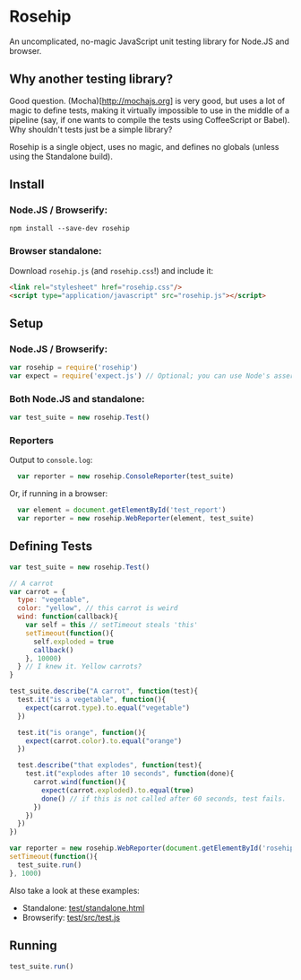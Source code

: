 # Rosehip

An uncomplicated, no-magic JavaScript unit testing library for Node.JS and browser.

## Why another testing library?

Good question. (Mocha)[http://mochajs.org] is very good, but uses a lot of magic to define tests, making it virtually impossible to use in the middle of a pipeline (say, if one wants to compile the tests using CoffeeScript or Babel). Why shouldn't tests just be a simple library?

Rosehip is a single object, uses no magic, and defines no globals (unless using the Standalone build).

## Install

### Node.JS / Browserify:

`npm install --save-dev rosehip`

### Browser standalone:

Download `rosehip.js` (and `rosehip.css`!) and include it:

```html
<link rel="stylesheet" href="rosehip.css"/>
<script type="application/javascript" src="rosehip.js"></script>
```

## Setup
### Node.JS / Browserify:

```javascript
var rosehip = require('rosehip')
var expect = require('expect.js') // Optional; you can use Node's assert or should.js or anything else
```

### Both Node.JS and standalone:

``` javascript
var test_suite = new rosehip.Test()
```
### Reporters

Output to `console.log`:
```javascript
  var reporter = new rosehip.ConsoleReporter(test_suite)
```

Or, if running in a browser:
```javascript
  var element = document.getElementById('test_report')
  var reporter = new rosehip.WebReporter(element, test_suite)
```

## Defining Tests
```javascript
var test_suite = new rosehip.Test()

// A carrot
var carrot = {
  type: "vegetable",
  color: "yellow", // this carrot is weird
  wind: function(callback){
    var self = this // setTimeout steals 'this'
    setTimeout(function(){
      self.exploded = true
      callback()
    }, 10000)
  } // I knew it. Yellow carrots?
}

test_suite.describe("A carrot", function(test){
  test.it("is a vegetable", function(){
    expect(carrot.type).to.equal("vegetable")
  })

  test.it("is orange", function(){
    expect(carrot.color).to.equal("orange")
  })

  test.describe("that explodes", function(test){
    test.it("explodes after 10 seconds", function(done){
      carrot.wind(function(){
        expect(carrot.exploded).to.equal(true)
        done() // if this is not called after 60 seconds, test fails.
      })
    })
  })
})

var reporter = new rosehip.WebReporter(document.getElementById('rosehip_report'), test_suite)
setTimeout(function(){
  test_suite.run()
}, 1000)

```

Also take a look at these examples:

* Standalone: [test/standalone.html](test/standalone.html)
* Browserify: [test/src/test.js](test/src/test.js)

## Running

```javascript
test_suite.run()
```
